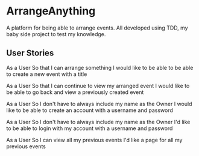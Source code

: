 # ArrangeAnything

A platform for being able to arrange events.  All developed using TDD, my baby side project to test my knowledge.

## User Stories

As a User
So that I can arrange something
I would like to be able to be able to create a new event with a title

As a User
So that I can continue to view my arranged event
I would like to be able to go back and view a previously created event

As a User
So I don't have to always include my name as the Owner
I would like to be able to create an account with a username and password

As a User
So I don't have to always include my name as the Owner
I'd like to be able to login with my account with a username and password

As a User
So I can view all my previous events
I'd like a page for all my previous events
